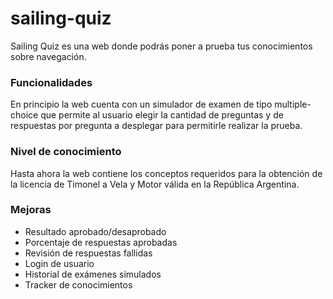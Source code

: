 # sailing-quiz
Sailing Quiz es una web donde podrás poner a prueba tus conocimientos sobre navegación. 

### Funcionalidades
En principio la web cuenta con un simulador de examen de tipo multiple-choice que permite al usuario elegir la cantidad de preguntas y de respuestas por pregunta a desplegar para permitirle realizar la prueba.

### Nivel de conocimiento
Hasta ahora la web contiene los conceptos requeridos para la obtención de la licencia de Timonel a Vela y Motor válida en la República Argentina.

### Mejoras
* Resultado aprobado/desaprobado
* Porcentaje de respuestas aprobadas
* Revisión de respuestas fallidas
* Login de usuario
* Historial de exámenes simulados
* Tracker de conocimientos